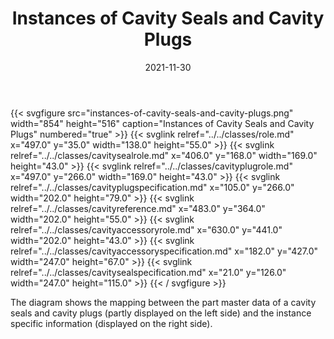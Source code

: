 ﻿---
title: Instances of Cavity Seals and Cavity Plugs
toc: false
type: specs
layout: diagram
date: "2021-11-30"
draft: false
specification: VEC
version: 2.0.0-rc1
documentType: "Recommendation"
elementType: Diagram
classes:
  - Role
  - CavitySealRole
  - CavityPlugRole
  - CavityPlugSpecification
  - CavityReference
  - CavityAccessoryRole
  - CavityAccessorySpecification
  - CavitySealSpecification
menu:
  VEC-2.0.0-rc1:    
    parent: instances-of-components
    identifier: instances-of-components/instances-of-cavity-seals-and-cavity-plugs
    weight: 1007006 

# Prev/next pager order (if `docs_section_pager` enabled in `params.toml`)
weight: 1007006
---
{{< svgfigure src="instances-of-cavity-seals-and-cavity-plugs.png" width="854" height="516" caption="Instances of Cavity Seals and Cavity Plugs" numbered="true" >}}
  {{< svglink relref="../../classes/role.md" x="497.0" y="35.0" width="138.0" height="55.0" >}}
  {{< svglink relref="../../classes/cavitysealrole.md" x="406.0" y="168.0" width="169.0" height="43.0" >}}
  {{< svglink relref="../../classes/cavityplugrole.md" x="497.0" y="266.0" width="169.0" height="43.0" >}}
  {{< svglink relref="../../classes/cavityplugspecification.md" x="105.0" y="266.0" width="202.0" height="79.0" >}}
  {{< svglink relref="../../classes/cavityreference.md" x="483.0" y="364.0" width="202.0" height="55.0" >}}
  {{< svglink relref="../../classes/cavityaccessoryrole.md" x="630.0" y="441.0" width="202.0" height="43.0" >}}
  {{< svglink relref="../../classes/cavityaccessoryspecification.md" x="182.0" y="427.0" width="247.0" height="67.0" >}}
  {{< svglink relref="../../classes/cavitysealspecification.md" x="21.0" y="126.0" width="247.0" height="115.0" >}}
{{< / svgfigure >}}
<p> The diagram shows the mapping between the part master data of a cavity seals and cavity plugs (partly displayed on the left side)&#160;and the instance specific information (displayed on the right side).      </p>